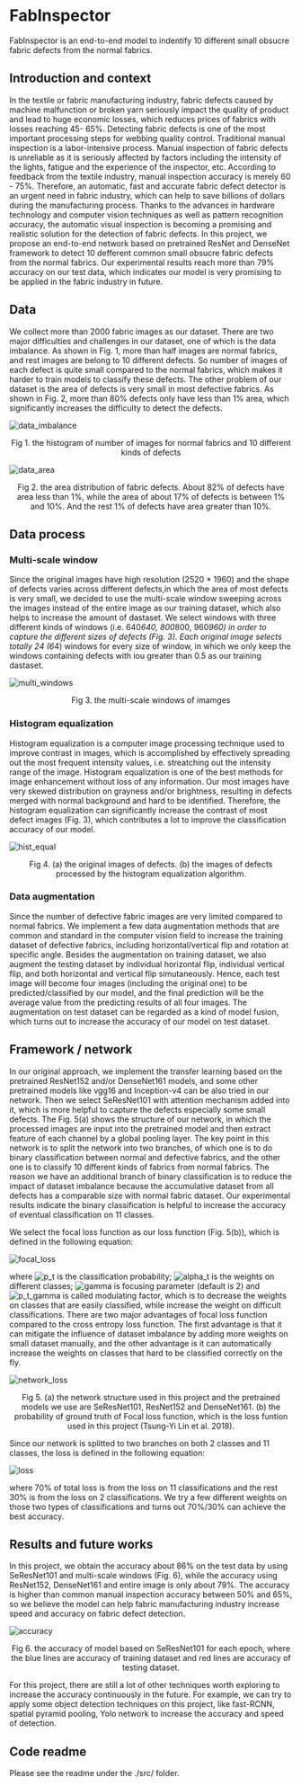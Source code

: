 # FabInspector

FabInspector is an end-to-end model to indentify 10 different small obsucre fabric defects from the normal fabrics.

## Introduction and context
In the textile or fabric manufacturing industry, fabric defects caused by machine malfunction or broken yarn seriously impact the quality of product and lead to huge economic losses, which reduces prices of fabrics with losses reaching 45- 65%. Detecting fabric defects is one of the most important processing steps for webbing quality control. Traditional manual inspection is a labor-intensive process. Manual inspection of fabric defects is unreliable as it is seriously affected by factors including the intensity of the lights, fatigue and the experience of the inspector, etc. According to feedback from the textile industry, manual inspection accuracy is merely 60 - 75%. Therefore, an automatic, fast and accurate fabric defect detector is an urgent need in fabric industry, which can help to save billions of dollars during the manufacturing process. Thanks to the advances in hardware technology and computer vision techniques as well as pattern recognition accuracy, the automatic visual inspection is becoming a promising and realistic solution for the detection of fabric defects. In this project, we propose an end-to-end network based on pretrained ResNet and DenseNet framework to detect 10 defferent common small obsucre fabric defects from the normal fabrics. Our experimental results reach more than 79% accuracy on our test data, which indicates our model is very promising to be applied in the fabric industry in future.

## Data
We collect more than 2000 fabric images as our dataset. There are two major difficulties and challenges in our dataset, one of which is the data imbalance. As shown in Fig. 1, more than half images are normal fabrics, and rest images are belong to 10 different defects. So number of images of each defect is quite small compared to the normal fabrics, which makes it harder to train models to classify these defects. The other problem of our dataset is the area of defects is very small in most defective fabrics. As shown in Fig. 2, more than 80% defects only have less than 1% area, which significantly increases the difficulty to detect the defects.

![data_imbalance](https://github.com/XStargate/insight_project/blob/master/pics/data_imbalance.png)
<center>Fig 1. the histogram of number of images for normal fabrics and 10 different kinds of defects</center>

![data_area](https://github.com/XStargate/insight_project/blob/master/pics/data_area.png)
<center>Fig 2. the area distribution of fabric defects. About 82% of defects have area less than 1%, while the area of about 17% of defects is between 1% and 10%. And the rest 1% of defects have area greater than 10%.</center>

## Data process

### Multi-scale window
Since the original images have high resolution (2520 * 1960) and the shape of defects varies across different defects,in which the area of most defects is very small, we decided to use the multi-scale window sweeping across the images instead of the entire image as our training dataset, which also helps to increase the amount of dastaset. We select windows with three different kinds of windows (i.e. 640*640, 800*800, 960*960) in order to capture the different sizes of defects (Fig. 3). Each original image selects totally 24 (6*4) windows for every size of window, in which we only keep the windows containing defects with iou greater than 0.5 as our training dastaset.

![multi_windows](https://github.com/XStargate/insight_project/blob/master/pics/multi_windows.png)
<center>Fig 3. the multi-scale windows of imamges</center>

### Histogram equalization
Histogram equalization is a computer image processing technique used to improve contrast in images, which is accomplished by effectively spreading out the most frequent intensity values, i.e. streatching out the intensity range of the image.  Histogram equalization is one of the best methods for image enhancement without loss of any information. Our most images have very skewed distribution on grayness and/or brightness, resulting in defects merged with normal background and hard to be identified. Therefore, the histogram equalization can significantly increase the contrast of most defect images (Fig. 3), which contributes a lot to improve the classification accuracy of our model.

![hist_equal](https://github.com/XStargate/insight_project/blob/master/pics/hist_equal.png)
<center>Fig 4. (a) the original images of defects. (b) the images of defects processed by the histogram equalization algorithm.</center>

### Data augmentation
Since the number of defective fabric images are very limited compared to normal fabrics. We implement a few data augmentation methods that are common and standard in the computer vision field to increase the training dataset of defective fabrics, including horizontal/vertical flip and rotation at specific angle. Besides the augmentation on training dataset, we also augment the testing dataset by individual horizontal flip, individual vertical flip, and both horizontal and vertical flip simutaneously. Hence, each test image will become four images (including the original one) to be predicted/classified by our model, and the final prediction will be the average value from the predicting results of all four images. The augmentation on test dataset can be regarded as a kind of model fusion, which turns out to increase the accuracy of our model on test dataset.

## Framework / network

In our original approach, we implement the transfer learning based on the pretrained ResNet152 and/or DenseNet161 models, and some other pretrained models like vgg16 and Inception-v4 can be also tried in our network. Then we select SeResNet101 with attention mechanism added into it, which is more helpful to capture the defects especially some small defects. The Fig. 5(a) shows the structure of our network, in which the processed images are input into the pretrained model and then extract feature of each channel by a global pooling layer. The key point in this network is to split the network into two branches, of which one is to do binary classification between normal and defective fabrics, and the other one is to classify 10 different kinds of fabrics from normal fabrics. The reason we have an additional branch of binary classification is to reduce the impact of dataset imbalance because the accumulative dataset from all defects has a comparable size with normal fabric dataset. Our experimental results indicate the binary classification is helpful to increase the accuracy of eventual classification on 11 classes.

We select the focal loss function as our loss function (Fig. 5(b)), which is defined in the following equation:

![focal_loss](https://github.com/XStargate/insight_project/blob/master/pics/focal_loss.png)

where ![p_t](https://github.com/XStargate/insight_project/blob/master/pics/p_t.png) is the classification probability; ![alpha_t](https://github.com/XStargate/insight_project/blob/master/pics/alpha_t.png) is the weights on different classes; ![gamma](https://github.com/XStargate/insight_project/blob/master/pics/gamma.png) is focusing parameter (default is 2) and ![p_t_gamma](https://github.com/XStargate/insight_project/blob/master/pics/p_t_gamma.png) is called modulating factor, which is to decrease the weights on classes that are easily classified, while increase the weight on difficult classifications. There are two major advantages of focal loss function compared to the cross entropy loss function. The first advantage is that it can mitigate the influence of dataset imbalance by adding more weights on small dataset manually, and the other advantage is it can automatically increase the weights on classes that hard to be classified correctly on the fly.

![network_loss](https://github.com/XStargate/insight_project/blob/master/pics/network_loss.png)
<center>Fig 5. (a) the network structure used in this project and the pretrained models we use are SeResNet101, ResNet152 and DenseNet161. (b) the probability of ground truth of Focal loss function, which is the loss funtion used in this project (Tsung-Yi Lin et al. 2018).</center>

Since our network is splitted to two branches on both 2 classes and 11 classes, the loss is defined in the following equation:

![loss](https://github.com/XStargate/insight_project/blob/master/pics/loss.png)

where 70% of total loss is from the loss on 11 classifications and the rest 30% is from the loss on 2 classifications. We try a few different weights on those two types of classifications and turns out 70%/30% can achieve the best accuracy.

## Results and future works
In this project, we obtain the accuracy about 86% on the test data by using SeResNet101 and multi-scale windows (Fig. 6), while the accuracy using ResNet152, DenseNet161 and entire image is only about 79%. The accuracy is higher than common manual inspection accuracy between 50% and 65%, so we believe the model can help fabric manufacturing industry increase speed and accuracy on fabric defect detection. 

![accuracy](https://github.com/XStargate/insight_project/blob/master/pics/accuracy.png)
<center>Fig 6. the accuracy of model based on SeResNet101 for each epoch, where the blue lines are accuracy of training dataset and red lines are accuracy of testing dataset.</center>

For this project, there are still a lot of other techniques worth exploring to increase the accuracy continuously in the future. For example, we can try to apply some object detection techniques on this project, like fast-RCNN, spatial pyramid pooling, Yolo network to increase the accuracy and speed of detection.

## Code readme
Please see the readme under the ./src/ folder.
